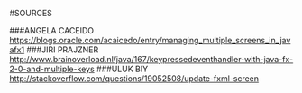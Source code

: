 
#SOURCES

###ANGELA CACEIDO
https://blogs.oracle.com/acaicedo/entry/managing_multiple_screens_in_javafx1
###JIRI PRAJZNER
http://www.brainoverload.nl/java/167/keypressedeventhandler-with-java-fx-2-0-and-multiple-keys
###ULUK BIY
http://stackoverflow.com/questions/19052508/update-fxml-screen